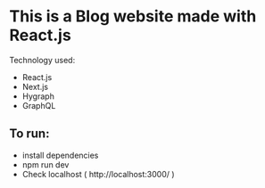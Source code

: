 # This is a Blog website made with React.js
Technology used:
* React.js
* Next.js 
* Hygraph
* GraphQL
## To run:
* install dependencies
* npm run dev
* Check localhost ( http://localhost:3000/ )
